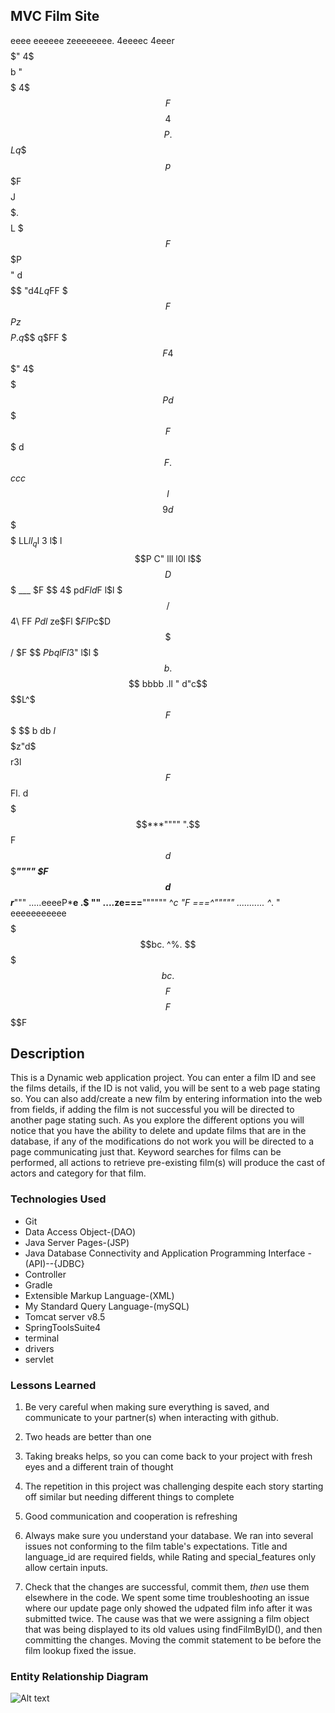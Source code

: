 ## MVC Film Site
eeee   eeeeee   zeeeeeeee.  4eeeec  4eeer
$$$$   $$$$$"  4$$$$$$$$$b  "$$$$$  4$$$F
$$$$  4$$$$P  .$$$$$$$$$$$L  q$$$$p  $$$F
$$$$  J$$$$   $$$$$$$$$$$$$.  $$$$L  $$$F
$$$P  $$$$"  d$$$$$$$$$$$$$$  "d4$L  q$FF
$$$F  $$$P  z$$$$$$$$$$$$$$P.  q$$$  q$FF
$$$F 4$$$" 4$$$$$$$$$$$$$$$$P   d$$$  $$F
$$$  d$$F .$$$$$$$ccc$$$l$$$$9  d$$  $$$$
$$$  $$$ LL$ll   _  q$l     $3$ l$  l$$$$
$$P  C"    lll  l0l  l$$$$D  $$$  ___ \$F
$$  4$   pd$Fl  d$F  l$l    $$$  /$$4\ FF
$P dl$   ze$Fl  $$F  l$Pc$D  $$  \$$$/ $F
$$  $Pb   qlFl  3$"  l$l    $$$b      .$$
$$  bbbb   .ll  "   d"c$$$$$$$$L^$ $$F$$$
$$ b   db   $l$$$$$$$$$$z"d$$$$$$$$$r3l$$F
$$ Fl.     d$$$$$$$$$$$$$$$***""""  ".$$F
$$  d$$$$$$$$$$$***""""               \$F
$$ d$$r***"""        .....eeeeP***e    .$
""      ....ze===**""""""         ^*c  "F
===^"""""              ...........  ^*. "
eeeeeeeeeee$$$$$$$$$$$$$$$$$$$$$$$bc. ^%.
$$$$$$$$$$$$$$$$$$$$$$$$$$$$$$$$$$$$$bc.
$$$$$$$$$$$$$$$$$$$$$$$$$$$$$$$$$$$$$$$$F
$$$$$$$$$$$$$$$$$$$$$$$$$$$$$$$$$$$$$$$$F
$$$$$$$$$$$$$$$$$$$$$$$$$$$$$$$$$$$$$$$$F



## Description
This is a Dynamic web application project. You can enter a film ID and see the films details, 
if the ID is not valid, you will be sent to a web page stating so. You can also add/create a new film
by entering information into the web from fields, if adding the film is not successful you will be
directed to another page stating such. As you explore the different options you will notice that 
you have the ability to delete and update films that are in the database, if any of the modifications
do not work you will be directed to a page communicating just that. Keyword searches for films can be performed,
all actions to retrieve pre-existing film(s) will produce the cast of actors and category for that film. 

### Technologies Used
- Git
- Data Access Object-(DAO)
- Java Server Pages-(JSP)
- Java Database Connectivity and Application Programming Interface -(API)--{JDBC}
- Controller
- Gradle
- Extensible Markup Language-(XML)
- My Standard Query Language-(mySQL)
- Tomcat server v8.5
- SpringToolsSuite4
- terminal
- drivers
- servlet

### Lessons Learned
1) Be very careful when making sure everything is saved, and communicate to your partner(s) when
interacting with github.

2) Two heads are better than one

3) Taking breaks helps, so you can come back to your project with fresh eyes and a different train of thought

4) The repetition in this project was challenging despite each story starting off similar but needing different things to complete

5) Good communication and cooperation is refreshing

6) Always make sure you understand your database. We ran into several issues not conforming to the film table's expectations. Title and language_id are required fields, while Rating and special_features only allow certain inputs. 

7) Check that the changes are successful, commit them, *then* use them elsewhere in the code. We spent some time troubleshooting an issue where our update page only showed the udpated film info after it was submitted twice. The cause was that we were assigning a film object that was being displayed to its old values using findFilmByID(), and then committing the changes. Moving the commit statement to be before the film lookup fixed the issue.

### Entity Relationship Diagram

![Alt text](https://raw.githubusercontent.com/SkillDistillery/SD36/main/sql1/images/ERDiagram.png?token=GHSAT0AAAAAAB2WPK2RKT5YZB4ZZTB76TTAY4WKXIA)
 